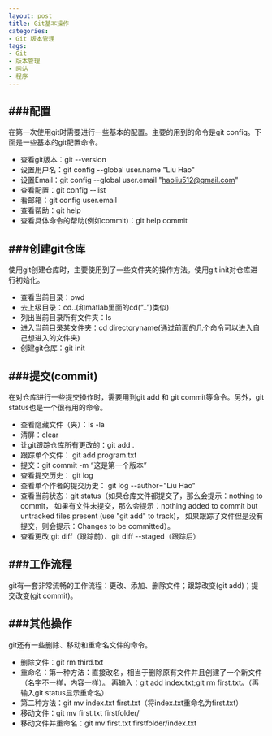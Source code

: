 ```yaml
---
layout: post
title: Git基本操作
categories:
- Git 版本管理
tags:
- Git
- 版本管理
- 网站
- 程序
---
```



###配置
---
在第一次使用git时需要进行一些基本的配置。主要的用到的命令是git config。下面是一些基本的git配置命令。

* 查看git版本：git --version
* 设置用户名：git config --global user.name "Liu Hao"
* 设置Email：git config --global user.email "haoliu512@gmail.com"
* 查看配置：git config --list
* 看邮箱：git config user.email
* 查看帮助：git help
* 查看具体命令的帮助(例如commit)：git help commit


###创建git仓库
---
使用git创建仓库时，主要使用到了一些文件夹的操作方法。使用git init对仓库进行初始化。

* 查看当前目录：pwd
* 去上级目录：cd..(和matlab里面的cd(“..”)类似)
* 列出当前目录所有文件夹：ls
* 进入当前目录某文件夹：cd directoryname(通过前面的几个命令可以进入自己想进入的文件夹)
* 创建git仓库：git init


###提交(commit)
---
在对仓库进行一些提交操作时，需要用到git add 和 git commit等命令。另外，git status也是一个很有用的命令。

* 查看隐藏文件（夹）：ls -la
* 清屏：clear
* 让git跟踪仓库所有更改的：git add .
* 跟踪单个文件： git add program.txt
* 提交：git commit -m “这是第一个版本”
* 查看提交历史： git log
* 查看单个作者的提交历史： git log --author="Liu Hao"
* 查看当前状态：git status（如果仓库文件都提交了，那么会提示：nothing to commit，
如果有文件未提交，那么会提示：nothing added to commit but untracked files present (use "git add" to track)，
如果跟踪了文件但是没有提交，则会提示：Changes to be committed）。
* 查看更改:git diff（跟踪前）、git diff --staged（跟踪后）


###工作流程
---
git有一套非常流畅的工作流程：更改、添加、删除文件；跟踪改变(git add)；提交改变(git commit)。


###其他操作
---
git还有一些删除、移动和重命名文件的命令。

* 删除文件：git rm third.txt
* 重命名：第一种方法：直接改名，相当于删除原有文件并且创建了一个新文件（名字不一样，内容一样）。
再输入：git add index.txt;git rm first.txt。（再输入git status显示重命名）
* 第二种方法：git mv index.txt first.txt（将index.txt重命名为first.txt）
* 移动文件：git mv first.txt firstfolder/
* 移动文件并重命名：git mv first.txt firstfolder/index.txt